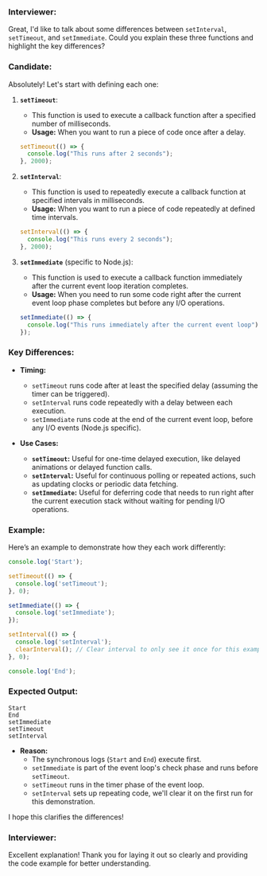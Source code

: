 ### Interviewer:
Great, I'd like to talk about some differences between `setInterval`, `setTimeout`, and `setImmediate`. Could you explain these three functions and highlight the key differences?

### Candidate:
Absolutely! Let's start with defining each one:

1. **`setTimeout`**:
   - This function is used to execute a callback function after a specified number of milliseconds.
   - **Usage:** When you want to run a piece of code once after a delay.
   ```javascript
   setTimeout(() => {
     console.log("This runs after 2 seconds");
   }, 2000);
   ```

2. **`setInterval`**:
   - This function is used to repeatedly execute a callback function at specified intervals in milliseconds.
   - **Usage:** When you want to run a piece of code repeatedly at defined time intervals.
   ```javascript
   setInterval(() => {
     console.log("This runs every 2 seconds");
   }, 2000);
   ```

3. **`setImmediate`** (specific to Node.js):
   - This function is used to execute a callback function immediately after the current event loop iteration completes.
   - **Usage:** When you need to run some code right after the current event loop phase completes but before any I/O operations.
   ```javascript
   setImmediate(() => {
     console.log("This runs immediately after the current event loop");
   });
   ```

### Key Differences:
- **Timing:**
  - `setTimeout` runs code after at least the specified delay (assuming the timer can be triggered).
  - `setInterval` runs code repeatedly with a delay between each execution.
  - `setImmediate` runs code at the end of the current event loop, before any I/O events (Node.js specific).

- **Use Cases:**
  - **`setTimeout`:** Useful for one-time delayed execution, like delayed animations or delayed function calls.
  - **`setInterval`:** Useful for continuous polling or repeated actions, such as updating clocks or periodic data fetching.
  - **`setImmediate`:** Useful for deferring code that needs to run right after the current execution stack without waiting for pending I/O operations.

### Example:
Here’s an example to demonstrate how they each work differently:

```javascript
console.log('Start');

setTimeout(() => {
  console.log('setTimeout');
}, 0);

setImmediate(() => {
  console.log('setImmediate');
});

setInterval(() => {
  console.log('setInterval');
  clearInterval(); // Clear interval to only see it once for this example
}, 0);

console.log('End');
```

### Expected Output:
```
Start
End
setImmediate
setTimeout
setInterval
```

- **Reason:**
  - The synchronous logs (`Start` and `End`) execute first.
  - `setImmediate` is part of the event loop's check phase and runs before `setTimeout`.
  - `setTimeout` runs in the timer phase of the event loop.
  - `setInterval` sets up repeating code, we'll clear it on the first run for this demonstration.

I hope this clarifies the differences!

### Interviewer:
Excellent explanation! Thank you for laying it out so clearly and providing the code example for better understanding.
